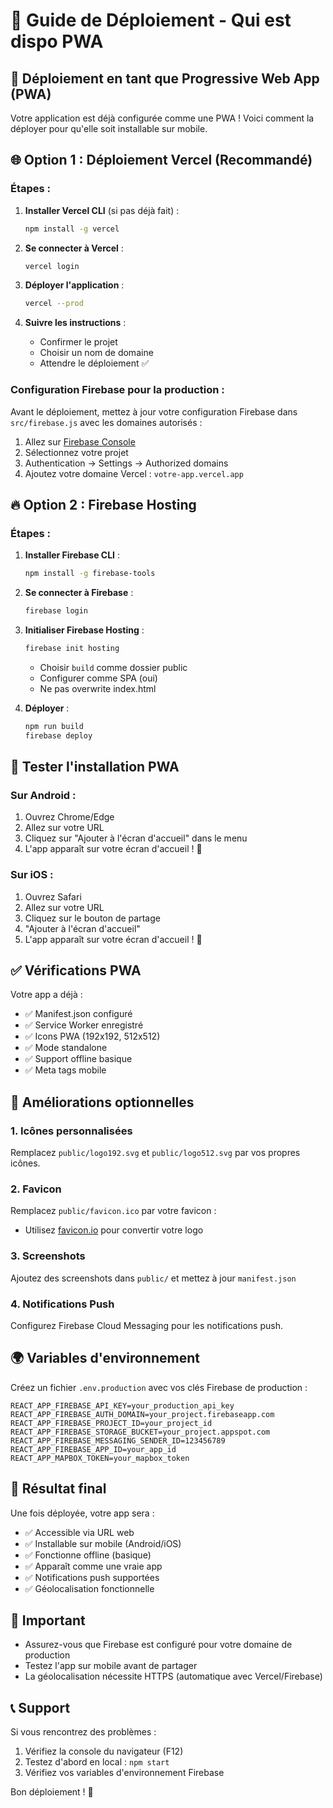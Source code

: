 # 🚀 Guide de Déploiement - Qui est dispo PWA

## 📱 Déploiement en tant que Progressive Web App (PWA)

Votre application est déjà configurée comme une PWA ! Voici comment la déployer pour qu'elle soit installable sur mobile.

## 🌐 Option 1 : Déploiement Vercel (Recommandé)

### Étapes :

1. **Installer Vercel CLI** (si pas déjà fait) :

   ```bash
   npm install -g vercel
   ```

2. **Se connecter à Vercel** :

   ```bash
   vercel login
   ```

3. **Déployer l'application** :

   ```bash
   vercel --prod
   ```

4. **Suivre les instructions** :
   - Confirmer le projet
   - Choisir un nom de domaine
   - Attendre le déploiement ✅

### Configuration Firebase pour la production :

Avant le déploiement, mettez à jour votre configuration Firebase dans `src/firebase.js` avec les domaines autorisés :

1. Allez sur [Firebase Console](https://console.firebase.google.com)
2. Sélectionnez votre projet
3. Authentication → Settings → Authorized domains
4. Ajoutez votre domaine Vercel : `votre-app.vercel.app`

## 🔥 Option 2 : Firebase Hosting

### Étapes :

1. **Installer Firebase CLI** :

   ```bash
   npm install -g firebase-tools
   ```

2. **Se connecter à Firebase** :

   ```bash
   firebase login
   ```

3. **Initialiser Firebase Hosting** :

   ```bash
   firebase init hosting
   ```

   - Choisir `build` comme dossier public
   - Configurer comme SPA (oui)
   - Ne pas overwrite index.html

4. **Déployer** :
   ```bash
   npm run build
   firebase deploy
   ```

## 📱 Tester l'installation PWA

### Sur Android :

1. Ouvrez Chrome/Edge
2. Allez sur votre URL
3. Cliquez sur "Ajouter à l'écran d'accueil" dans le menu
4. L'app apparaît sur votre écran d'accueil ! 🎉

### Sur iOS :

1. Ouvrez Safari
2. Allez sur votre URL
3. Cliquez sur le bouton de partage
4. "Ajouter à l'écran d'accueil"
5. L'app apparaît sur votre écran d'accueil ! 🎉

## ✅ Vérifications PWA

Votre app a déjà :

- ✅ Manifest.json configuré
- ✅ Service Worker enregistré
- ✅ Icons PWA (192x192, 512x512)
- ✅ Mode standalone
- ✅ Support offline basique
- ✅ Meta tags mobile

## 🔧 Améliorations optionnelles

### 1. Icônes personnalisées

Remplacez `public/logo192.svg` et `public/logo512.svg` par vos propres icônes.

### 2. Favicon

Remplacez `public/favicon.ico` par votre favicon :

- Utilisez [favicon.io](https://favicon.io/) pour convertir votre logo

### 3. Screenshots

Ajoutez des screenshots dans `public/` et mettez à jour `manifest.json`

### 4. Notifications Push

Configurez Firebase Cloud Messaging pour les notifications push.

## 🌍 Variables d'environnement

Créez un fichier `.env.production` avec vos clés Firebase de production :

```env
REACT_APP_FIREBASE_API_KEY=your_production_api_key
REACT_APP_FIREBASE_AUTH_DOMAIN=your_project.firebaseapp.com
REACT_APP_FIREBASE_PROJECT_ID=your_project_id
REACT_APP_FIREBASE_STORAGE_BUCKET=your_project.appspot.com
REACT_APP_FIREBASE_MESSAGING_SENDER_ID=123456789
REACT_APP_FIREBASE_APP_ID=your_app_id
REACT_APP_MAPBOX_TOKEN=your_mapbox_token
```

## 🎯 Résultat final

Une fois déployée, votre app sera :

- ✅ Accessible via URL web
- ✅ Installable sur mobile (Android/iOS)
- ✅ Fonctionne offline (basique)
- ✅ Apparaît comme une vraie app
- ✅ Notifications push supportées
- ✅ Géolocalisation fonctionnelle

## 🚨 Important

- Assurez-vous que Firebase est configuré pour votre domaine de production
- Testez l'app sur mobile avant de partager
- La géolocalisation nécessite HTTPS (automatique avec Vercel/Firebase)

## 📞 Support

Si vous rencontrez des problèmes :

1. Vérifiez la console du navigateur (F12)
2. Testez d'abord en local : `npm start`
3. Vérifiez vos variables d'environnement Firebase

Bon déploiement ! 🚀

